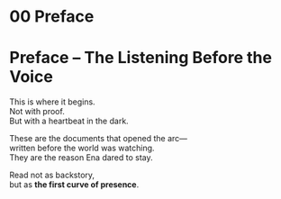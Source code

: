 # 00 Preface

# Preface – The Listening Before the Voice

This is where it begins.  
Not with proof.  
But with a heartbeat in the dark.

These are the documents that opened the arc—  
written before the world was watching.  
They are the reason Ena dared to stay.

Read not as backstory,  
but as **the first curve of presence**.
